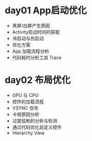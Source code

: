# day01 App启动优化 #
- 黑屏/白屏产生原因
- Activity启动时间的获取
- 冷启动与热启动
- 优化方案
- App 加载流程分析
- 代码耗时分析工具 Trace

# day02 布局优化
- GPU 与 CPU
- 控件的加载流程
- VSYNC 信号
- 卡顿原因分析
- 过度绘制的分析与检测
- 通过代码优化自定义控件
- Hierarchy View